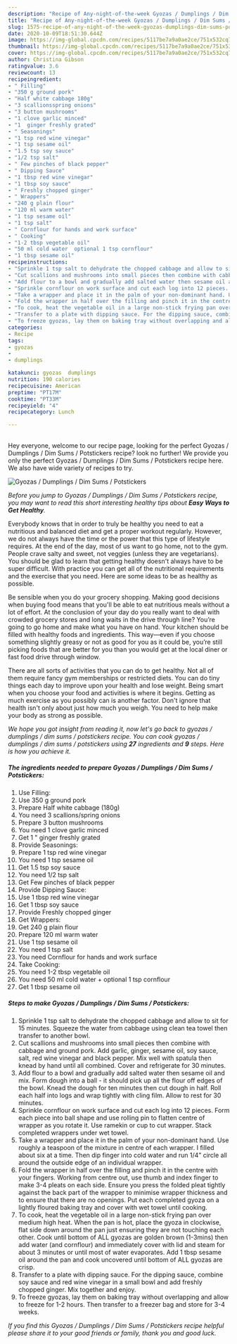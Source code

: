 ```yaml
---
description: "Recipe of Any-night-of-the-week Gyozas / Dumplings / Dim Sums / Potstickers"
title: "Recipe of Any-night-of-the-week Gyozas / Dumplings / Dim Sums / Potstickers"
slug: 1575-recipe-of-any-night-of-the-week-gyozas-dumplings-dim-sums-potstickers
date: 2020-10-09T18:51:30.644Z
image: https://img-global.cpcdn.com/recipes/5117be7a9a0ae2ce/751x532cq70/gyozas-dumplings-dim-sums-potstickers-recipe-main-photo.jpg
thumbnail: https://img-global.cpcdn.com/recipes/5117be7a9a0ae2ce/751x532cq70/gyozas-dumplings-dim-sums-potstickers-recipe-main-photo.jpg
cover: https://img-global.cpcdn.com/recipes/5117be7a9a0ae2ce/751x532cq70/gyozas-dumplings-dim-sums-potstickers-recipe-main-photo.jpg
author: Christina Gibson
ratingvalue: 3.6
reviewcount: 13
recipeingredient:
- " Filling"
- "350 g ground pork"
- "Half white cabbage 180g"
- "3 scallionsspring onions"
- "3 button mushrooms"
- "1 clove garlic minced"
- "1  ginger freshly grated"
- " Seasonings"
- "1 tsp red wine vinegar"
- "1 tsp sesame oil"
- "1.5 tsp soy sauce"
- "1/2 tsp salt"
- " Few pinches of black pepper"
- " Dipping Sauce"
- "1 tbsp red wine vinegar"
- "1 tbsp soy sauce"
- " Freshly chopped ginger"
- " Wrappers"
- "240 g plain flour"
- "120 ml warm water"
- "1 tsp sesame oil"
- "1 tsp salt"
- " Cornflour for hands and work surface"
- " Cooking"
- "1-2 tbsp vegetable oil"
- "50 ml cold water  optional 1 tsp cornflour"
- "1 tbsp sesame oil"
recipeinstructions:
- "Sprinkle 1 tsp salt to dehydrate the chopped cabbage and allow to sit for 15 minutes. Squeeze the water from cabbage using clean tea towel then transfer to another bowl."
- "Cut scallions and mushrooms into small pieces then combine with cabbage and ground pork. Add garlic, ginger, sesame oil, soy sauce, salt, red wine vinegar and black pepper. Mix well with spatula then knead by hand until all combined. Cover and refrigerate for 30 minutes."
- "Add flour to a bowl and gradually add salted water then sesame oil and mix. Form dough into a ball - it should pick up all the flour off edges of the bowl. Knead the dough for ten minutes then cut dough in half. Roll each half into logs and wrap tightly with cling film. Allow to rest for 30 minutes."
- "Sprinkle cornflour on work surface and cut each log into 12 pieces. Form each piece into ball shape and use rolling pin to flatten centre of wrapper as you rotate it. Use ramekin or cup to cut wrapper. Stack completed wrappers under wet towel."
- "Take a wrapper and place it in the palm of your non-dominant hand. Use roughly a teaspoon of the mixture in centre of each wrapper. I filled about six at a time. Then dip finger into cold water and run 1/4” circle all around the outside edge of an individual wrapper."
- "Fold the wrapper in half over the filling and pinch it in the centre with your fingers. Working from centre out, use thumb and index finger to make 3-4 pleats on each side. Ensure you press the folded pleat tightly against the back part of the wrapper to minimise wrapper thickness and to ensure that there are no openings. Put each completed gyoza on a lightly floured baking tray and cover with wet towel until cooking."
- "To cook, heat the vegetable oil in a large non-stick frying pan over medium high heat. When the pan is hot, place the gyoza in clockwise, flat side down around the pan just ensuring they are not touching each other. Cook until bottom of ALL gyozas are golden brown (1-3mins) then add water (and cornflour) and immediately cover with lid and steam for about 3 minutes or until most of water evaporates. Add 1 tbsp sesame oil around the pan and cook uncovered until bottom of ALL gyozas are crisp."
- "Transfer to a plate with dipping sauce. For the dipping sauce, combine soy sauce and red wine vinegar in a small bowl and add freshly chopped ginger. Mix together and enjoy."
- "To freeze gyozas, lay them on baking tray without overlapping and allow to freeze for 1-2 hours. Then transfer to a freezer bag and store for 3-4 weeks."
categories:
- Recipe
tags:
- gyozas
- 
- dumplings

katakunci: gyozas  dumplings 
nutrition: 190 calories
recipecuisine: American
preptime: "PT17M"
cooktime: "PT33M"
recipeyield: "4"
recipecategory: Lunch

---
```

<br>
Hey everyone, welcome to our recipe page, looking for the perfect Gyozas / Dumplings / Dim Sums / Potstickers recipe? look no further! We provide you only the perfect Gyozas / Dumplings / Dim Sums / Potstickers recipe here. We also have wide variety of recipes to try.
<br>


![Gyozas / Dumplings / Dim Sums / Potstickers](https://img-global.cpcdn.com/recipes/5117be7a9a0ae2ce/751x532cq70/gyozas-dumplings-dim-sums-potstickers-recipe-main-photo.jpg)

<i>Before you jump to Gyozas / Dumplings / Dim Sums / Potstickers recipe, you may want to read this short interesting healthy tips about <strong>Easy Ways to Get Healthy</strong>.</i>

Everybody knows that in order to truly be healthy you need to eat a nutritious and balanced diet and get a proper workout regularly. However, we do not always have the time or the power that this type of lifestyle requires. At the end of the day, most of us want to go home, not to the gym. People crave salty and sweet, not veggies (unless they are vegetarians). You should be glad to learn that getting healthy doesn't always have to be super difficult. With practice you can get all of the nutritional requirements and the exercise that you need. Here are some ideas to be as healthy as possible.

Be sensible when you do your grocery shopping. Making good decisions when buying food means that you'll be able to eat nutritious meals without a lot of effort. At the conclusion of your day do you really want to deal with crowded grocery stores and long waits in the drive through line? You’re going to go home and make what you have on hand. Your kitchen should be filled with healthy foods and ingredients. This way—even if you choose something slightly greasy or not as good for you as it could be, you’re still picking foods that are better for you than you would get at the local diner or fast food drive through window.

There are all sorts of activities that you can do to get healthy. Not all of them require fancy gym memberships or restricted diets. You can do tiny things each day to improve upon your health and lose weight. Being smart when you choose your food and activities is where it begins. Getting as much exercise as you possibly can is another factor. Don't ignore that health isn't only about just how much you weigh. You need to help make your body as strong as possible. 


<i>We hope you got insight from reading it, now let's go back to gyozas / dumplings / dim sums / potstickers recipe. You can cook gyozas / dumplings / dim sums / potstickers using <strong>27</strong> ingredients and <strong>9</strong> steps. Here is how you achieve it.
</i>

##### The ingredients needed to prepare Gyozas / Dumplings / Dim Sums / Potstickers:

1. Use  Filling:
1. Use 350 g ground pork
1. Prepare Half white cabbage (180g)
1. You need 3 scallions/spring onions
1. Prepare 3 button mushrooms
1. You need 1 clove garlic minced
1. Get 1 &#34; ginger freshly grated
1. Provide  Seasonings:
1. Prepare 1 tsp red wine vinegar
1. You need 1 tsp sesame oil
1. Get 1.5 tsp soy sauce
1. You need 1/2 tsp salt
1. Get  Few pinches of black pepper
1. Provide  Dipping Sauce:
1. Use 1 tbsp red wine vinegar
1. Get 1 tbsp soy sauce
1. Provide  Freshly chopped ginger
1. Get  Wrappers:
1. Get 240 g plain flour
1. Prepare 120 ml warm water
1. Use 1 tsp sesame oil
1. You need 1 tsp salt
1. You need  Cornflour for hands and work surface
1. Take  Cooking:
1. You need 1-2 tbsp vegetable oil
1. You need 50 ml cold water + optional 1 tsp cornflour
1. Get 1 tbsp sesame oil


##### Steps to make Gyozas / Dumplings / Dim Sums / Potstickers:

1. Sprinkle 1 tsp salt to dehydrate the chopped cabbage and allow to sit for 15 minutes. Squeeze the water from cabbage using clean tea towel then transfer to another bowl.
1. Cut scallions and mushrooms into small pieces then combine with cabbage and ground pork. Add garlic, ginger, sesame oil, soy sauce, salt, red wine vinegar and black pepper. Mix well with spatula then knead by hand until all combined. Cover and refrigerate for 30 minutes.
1. Add flour to a bowl and gradually add salted water then sesame oil and mix. Form dough into a ball - it should pick up all the flour off edges of the bowl. Knead the dough for ten minutes then cut dough in half. Roll each half into logs and wrap tightly with cling film. Allow to rest for 30 minutes.
1. Sprinkle cornflour on work surface and cut each log into 12 pieces. Form each piece into ball shape and use rolling pin to flatten centre of wrapper as you rotate it. Use ramekin or cup to cut wrapper. Stack completed wrappers under wet towel.
1. Take a wrapper and place it in the palm of your non-dominant hand. Use roughly a teaspoon of the mixture in centre of each wrapper. I filled about six at a time. Then dip finger into cold water and run 1/4” circle all around the outside edge of an individual wrapper.
1. Fold the wrapper in half over the filling and pinch it in the centre with your fingers. Working from centre out, use thumb and index finger to make 3-4 pleats on each side. Ensure you press the folded pleat tightly against the back part of the wrapper to minimise wrapper thickness and to ensure that there are no openings. Put each completed gyoza on a lightly floured baking tray and cover with wet towel until cooking.
1. To cook, heat the vegetable oil in a large non-stick frying pan over medium high heat. When the pan is hot, place the gyoza in clockwise, flat side down around the pan just ensuring they are not touching each other. Cook until bottom of ALL gyozas are golden brown (1-3mins) then add water (and cornflour) and immediately cover with lid and steam for about 3 minutes or until most of water evaporates. Add 1 tbsp sesame oil around the pan and cook uncovered until bottom of ALL gyozas are crisp.
1. Transfer to a plate with dipping sauce. For the dipping sauce, combine soy sauce and red wine vinegar in a small bowl and add freshly chopped ginger. Mix together and enjoy.
1. To freeze gyozas, lay them on baking tray without overlapping and allow to freeze for 1-2 hours. Then transfer to a freezer bag and store for 3-4 weeks.


<i>If you find this Gyozas / Dumplings / Dim Sums / Potstickers recipe helpful please share it to your good friends or family, thank you and good luck.</i>
